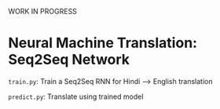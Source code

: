 WORK IN PROGRESS

# Neural Machine Translation: Seq2Seq Network

`train.py`: Train a Seq2Seq RNN for Hindi --> English translation

`predict.py`: Translate using trained model
